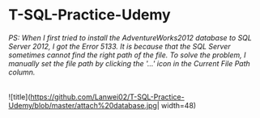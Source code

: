 # T-SQL-Practice-Udemy
###### PS: When I first tried to install the AdventureWorks2012 database to SQL Server 2012, I got the Error 5133. It is because that the SQL Server sometimes cannot find the right path of the file. To solve the problem, I manually set the file path by clicking the '...' icon in the Current File Path column.
![title](https://github.com/Lanwei02/T-SQL-Practice-Udemy/blob/master/attach%20database.jpg| width=48)

